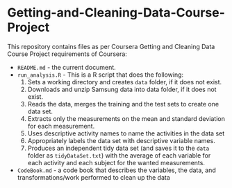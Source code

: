 # Getting-and-Cleaning-Data-Course-Project
This repository contains files as per Coursera Getting and Cleaning Data Course Project requirements of Coursera:
* `README.md` - the current document.
* `run_analysis.R` - This is a R script that does the following:
  1. Sets a working directory and creates `data` folder, if it does not exist.
  2. Downloads and unzip Samsung data into data folder, if it does not exist.
  3. Reads the data, merges the training and the test sets to create one data set.
  4. Extracts only the measurements on the mean and standard deviation for each measurement.
  5. Uses descriptive activity names to name the activities in the data set
  6. Appropriately labels the data set with descriptive variable names.
  7. Produces an independent tidy data set (and saves it to the `data` folder as `tidyDataSet.txt`) with the average of each variable for each activity and each subject for the wanted measurements.
* `CodeBook.md` - a code book that describes the variables, the data, and  transformations/work performed to clean up the data
